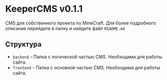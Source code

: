 # KeeperCMS v0.1.1

CMS для собственного проекта по MineCraft. Для более подробного описания перейдите в папку и найдите файл `README.md`

## Структура

* `backend` - Папка с логической частью CMS. Необходима для работы сайта.
* `frontend` - Папка с основной частью CMS. Необходима для работы сайта.